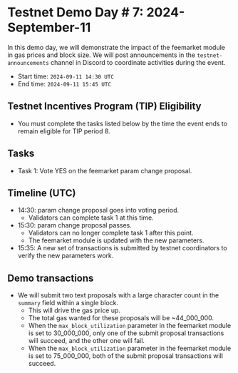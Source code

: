 # Testnet Demo Day # 7: 2024-September-11

In this demo day, we will demonstrate the impact of the feemarket module in gas prices and block size.
We will post announcements in the `testnet-announcements` channel in Discord to coordinate activities during the event.

* Start time: `2024-09-11 14:30 UTC`
* End time: `2024-09-11 15:45 UTC`

## Testnet Incentives Program (TIP) Eligibility

* You must complete the tasks listed below by the time the event ends to remain eligible for TIP period 8.

## Tasks

* Task 1: Vote YES on the feemarket param change proposal.

## Timeline (UTC)

* 14:30: param change proposal goes into voting period.
  * Validators can complete task 1 at this time.
* 15:30: param change proposal passes.
  * Validators can no longer complete task 1 after this point.
  * The feemarket module is updated with the new parameters.
* 15:35: A new set of transactions is submitted by testnet coordinators to verify the new parameters work.

## Demo transactions

* We will submit two text proposals with a large character count in the `summary` field within a single block.
  * This will drive the gas price up.
  * The total gas wanted for these proposals will be ~44_000_000.
  * When the `max_block_utilization` parameter in the feemarket module is set to 30_000_000, only one of the submit proposal transactions will succeed, and the other one will fail.
  * When the `max_block_utilization` parameter in the feemarket module is set to 75_000_000, both of the submit proposal transactions will succeed.